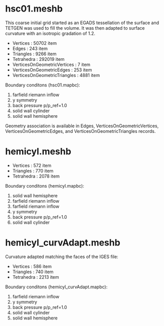 
# hsc01.meshb

This coarse initial grid started as an EGADS tessellation of the surface
and TETGEN was used to fill the volume. It was then adapted to surface
curvature with an isotropic gradation of 1.2.

- Vertices : 50702 item
- Edges : 243 item
- Triangles : 9266 item
- Tetrahedra : 292019 item
- VerticesOnGeometricVertices : 7 item
- VerticesOnGeometricEdges : 253 item
- VerticesOnGeometricTriangles : 4881 item

Boundary conditons (hsc01.mapbc):
1. farfield riemann inflow
2. y symmetry
3. back pressure p/p_ref=1.0
4. solid wall cylinder
5. solid wall hemisphere

Geometry association is available in Edges,
VerticesOnGeometricVertices, VerticesOnGeometricEdges, and
VerticesOnGeometricTriangles records.

# hemicyl.meshb

- Vertices : 572 item
- Triangles : 770 item
- Tetrahedra : 2078 item

Boundary conditons (hemicyl.mapbc):
1. solid wall hemisphere
2. farfield riemann inflow
3. farfield riemann inflow
4. y symmetry
5. back pressure p/p_ref=1.0
6. solid wall cylinder

# hemicyl_curvAdapt.meshb

Curvature adapted matching the faces of the IGES file:

- Vertices : 586 item
- Triangles : 740 item
- Tetrahedra : 2213 item

Boundary conditons (hemicyl_curvAdapt.mapbc):
1. farfield riemann inflow
2. y symmetry
3. back pressure p/p_ref=1.0
4. solid wall cylinder
5. solid wall hemisphere
